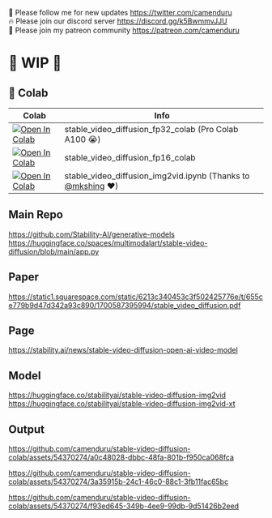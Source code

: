 🐣 Please follow me for new updates https://twitter.com/camenduru <br />
🔥 Please join our discord server https://discord.gg/k5BwmmvJJU <br />
🥳 Please join my patreon community https://patreon.com/camenduru <br />

# 🚦 WIP 🚦

## 🦒 Colab

| Colab | Info
| --- | --- |
[![Open In Colab](https://colab.research.google.com/assets/colab-badge.svg)](https://colab.research.google.com/github/camenduru/stable-video-diffusion-colab/blob/main/stable_video_diffusion_fp32_colab.ipynb) | stable_video_diffusion_fp32_colab (Pro Colab A100 😭)
[![Open In Colab](https://colab.research.google.com/assets/colab-badge.svg)](https://colab.research.google.com/github/camenduru/stable-video-diffusion-colab/blob/main/stable_video_diffusion_fp16_colab.ipynb) | stable_video_diffusion_fp16_colab 
[![Open In Colab](https://colab.research.google.com/assets/colab-badge.svg)](https://colab.research.google.com/github/mkshing/notebooks/blob/main/stable_video_diffusion_img2vid.ipynb) | stable_video_diffusion_img2vid.ipynb (Thanks to [@mkshing](https://twitter.com/mk1stats) ❤)

## Main Repo
https://github.com/Stability-AI/generative-models <br />
https://huggingface.co/spaces/multimodalart/stable-video-diffusion/blob/main/app.py <br />

## Paper
https://static1.squarespace.com/static/6213c340453c3f502425776e/t/655ce779b9d47d342a93c890/1700587395994/stable_video_diffusion.pdf

## Page
https://stability.ai/news/stable-video-diffusion-open-ai-video-model

## Model
https://huggingface.co/stabilityai/stable-video-diffusion-img2vid <br />
https://huggingface.co/stabilityai/stable-video-diffusion-img2vid-xt <br />

## Output

https://github.com/camenduru/stable-video-diffusion-colab/assets/54370274/a0c48028-dbbc-48fa-801b-f950ca068fca

https://github.com/camenduru/stable-video-diffusion-colab/assets/54370274/3a35915b-24c1-46c0-88c1-3fb11fac65bc

https://github.com/camenduru/stable-video-diffusion-colab/assets/54370274/f93ed645-349b-4ee9-99db-9d51426b2eed
